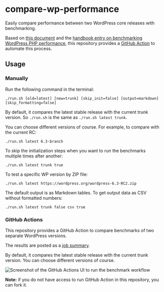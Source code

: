 # compare-wp-performance

Easily compare performance between two WordPress core releases with benchmarking.

Based on [this document](https://docs.google.com/document/d/1aionUJ9N35WWk3CwY5mfepRzf3psrJ0HJhw4B2Bsp_0/edit)
and the [handbook entry on benchmarking WordPress PHP performance](https://make.wordpress.org/performance/handbook/measuring-performance/benchmarking-php-performance-with-server-timing/#preparing-a-wordpress-site-for-server-timing-benchmarks),
this repository provides a [GitHub Action](https://github.com/features/actions) to automate this process.

## Usage

### Manually

Run the following command in the terminal:

```shell
./run.sh [old=latest] [new=trunk] [skip_init=false] [output=markdown] [skip_formatting=false]
```

By default, it compares the latest stable release with the current trunk version. So `./run.sh` is the same as `./run.sh latest trunk`.

You can choose different versions of course. For example, to compare with the current RC:

```shell
./run.sh latest 6.3-branch
```

To skip the initialization steps when you want to run the benchmarks multiple times after another:

```shell
./run.sh latest trunk true
```

To test a specific WP version by ZIP file:

```shell
./run.sh latest https://wordpress.org/wordpress-6.3-RC2.zip
```

The default output is as Markdown tables. To get output data as CSV without formatted numbers:

```shell
./run.sh latest trunk false csv true
```

### GitHub Actions

This repository provides a GitHub Action to compare benchmarks of two separate WordPress versions.

The results are posted as a [job summary](https://github.blog/2022-05-09-supercharging-github-actions-with-job-summaries/).

By default, it compares the latest stable release with the current trunk version. You can choose different versions of course.

![Screenshot of the GitHub Actions UI to run the benchmark workflow](https://github.com/swissspidy/compare-wp-performance/assets/841956/b5cb4d93-6e51-458a-b25b-16bc17be8b3a)

**Note:** if you do not have access to run GitHub Action in this repository, you can fork it.
